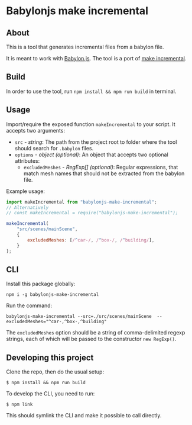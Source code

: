 # Babylonjs make incremental

## About

This is a tool that generates incremental files from a babylon file.

It is meant to work with [Babylon.js](https://github.com/BabylonJS/Babylon.js). The tool is a port of [make incremental](https://github.com/BabylonJS/Babylon.js/tree/master/Tools/MakeIncremental).

## Build

In order to use the tool, run `npm install && npm run build` in terminal.

## Usage

Import/require the exposed function `makeIncremental` to your script. It accepts two arguments:

* `src` - *string*: The path from the project root to folder where the tool should search for `.babylon` files.
* `options` - *object (optional)*: An object that accepts two optional attributes:
    * `excludedMeshes` - *RegExp[] (optional)*: Regular expressions, that match mesh names that should not be extracted from the babylon file.

Example usage:
```javascript
import makeIncremental from "babylonjs-make-incremental";
// Alternatively
// const makeIncremental = require("babylonjs-make-incremental");

makeIncremental(
    "src/scenes/mainScene",
    {
        excludedMeshes: [/^car-/, /^box-/, /^building/],
    }
);
```

## CLI

Install this package globally:

```
npm i -g babylonjs-make-incremental
```

Run the command:

```
babylonjs-make-incremental --src=./src/scenes/mainScene  --excludedMeshes="^car-,^box-,^building"
```

The `excludedMeshes` option should be a string of comma-delimited regexp strings, each of which will be passed to the constructor `new RegExp()`.

## Developing this project

Clone the repo, then do the usual setup:

```
$ npm install && npm run build
```

To develop the CLI, you need to run:

```
$ npm link
```

This should symlink the CLI and make it possible to call directly.
